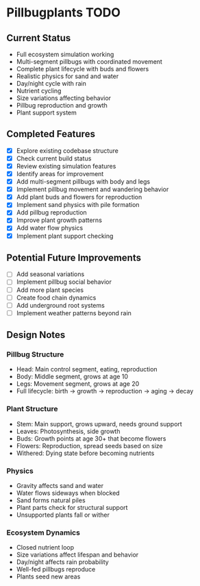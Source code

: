 # Pillbugplants TODO

## Current Status
- Full ecosystem simulation working
- Multi-segment pillbugs with coordinated movement
- Complete plant lifecycle with buds and flowers
- Realistic physics for sand and water
- Day/night cycle with rain
- Nutrient cycling
- Size variations affecting behavior
- Pillbug reproduction and growth
- Plant support system

## Completed Features
- [x] Explore existing codebase structure
- [x] Check current build status
- [x] Review existing simulation features
- [x] Identify areas for improvement
- [x] Add multi-segment pillbugs with body and legs
- [x] Implement pillbug movement and wandering behavior
- [x] Add plant buds and flowers for reproduction
- [x] Implement sand physics with pile formation
- [x] Add pillbug reproduction
- [x] Improve plant growth patterns
- [x] Add water flow physics
- [x] Implement plant support checking

## Potential Future Improvements
- [ ] Add seasonal variations
- [ ] Implement pillbug social behavior
- [ ] Add more plant species
- [ ] Create food chain dynamics
- [ ] Add underground root systems
- [ ] Implement weather patterns beyond rain

## Design Notes

### Pillbug Structure
- Head: Main control segment, eating, reproduction
- Body: Middle segment, grows at age 10
- Legs: Movement segment, grows at age 20
- Full lifecycle: birth → growth → reproduction → aging → decay

### Plant Structure
- Stem: Main support, grows upward, needs ground support
- Leaves: Photosynthesis, side growth
- Buds: Growth points at age 30+ that become flowers
- Flowers: Reproduction, spread seeds based on size
- Withered: Dying state before becoming nutrients

### Physics
- Gravity affects sand and water
- Water flows sideways when blocked
- Sand forms natural piles
- Plant parts check for structural support
- Unsupported plants fall or wither

### Ecosystem Dynamics
- Closed nutrient loop
- Size variations affect lifespan and behavior
- Day/night affects rain probability
- Well-fed pillbugs reproduce
- Plants seed new areas